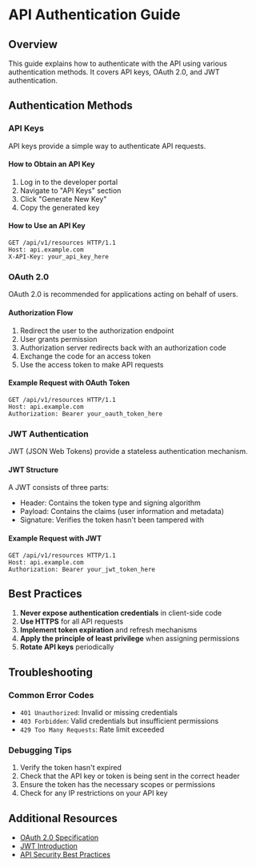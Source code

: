 # API Authentication Guide

## Overview

This guide explains how to authenticate with the API using various authentication methods. It covers API keys, OAuth 2.0, and JWT authentication.

## Authentication Methods

### API Keys

API keys provide a simple way to authenticate API requests.

#### How to Obtain an API Key

1. Log in to the developer portal
2. Navigate to "API Keys" section
3. Click "Generate New Key"
4. Copy the generated key

#### How to Use an API Key

```http
GET /api/v1/resources HTTP/1.1
Host: api.example.com
X-API-Key: your_api_key_here
```

### OAuth 2.0

OAuth 2.0 is recommended for applications acting on behalf of users.

#### Authorization Flow

1. Redirect the user to the authorization endpoint
2. User grants permission
3. Authorization server redirects back with an authorization code
4. Exchange the code for an access token
5. Use the access token to make API requests

#### Example Request with OAuth Token

```http
GET /api/v1/resources HTTP/1.1
Host: api.example.com
Authorization: Bearer your_oauth_token_here
```

### JWT Authentication

JWT (JSON Web Tokens) provide a stateless authentication mechanism.

#### JWT Structure

A JWT consists of three parts:
- Header: Contains the token type and signing algorithm
- Payload: Contains the claims (user information and metadata)
- Signature: Verifies the token hasn't been tampered with

#### Example Request with JWT

```http
GET /api/v1/resources HTTP/1.1
Host: api.example.com
Authorization: Bearer your_jwt_token_here
```

## Best Practices

1. **Never expose authentication credentials** in client-side code
2. **Use HTTPS** for all API requests
3. **Implement token expiration** and refresh mechanisms
4. **Apply the principle of least privilege** when assigning permissions
5. **Rotate API keys** periodically

## Troubleshooting

### Common Error Codes

- `401 Unauthorized`: Invalid or missing credentials
- `403 Forbidden`: Valid credentials but insufficient permissions
- `429 Too Many Requests`: Rate limit exceeded

### Debugging Tips

1. Verify the token hasn't expired
2. Check that the API key or token is being sent in the correct header
3. Ensure the token has the necessary scopes or permissions
4. Check for any IP restrictions on your API key

## Additional Resources

- [OAuth 2.0 Specification](https://oauth.net/2/)
- [JWT Introduction](https://jwt.io/introduction)
- [API Security Best Practices](https://example.com/api-security)
